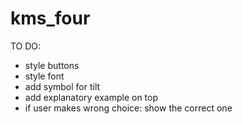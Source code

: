 # kms_four
 
TO DO:
- style buttons
- style font
- add symbol for tilt
- add explanatory example on top
- if user makes wrong choice: show the correct one